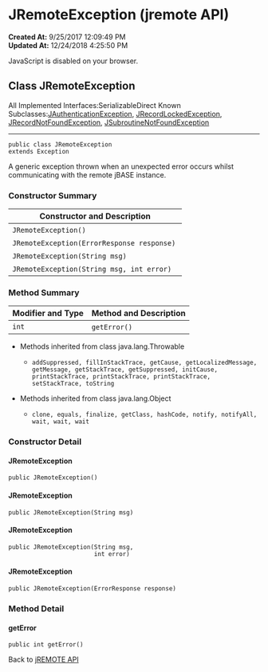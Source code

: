 # JRemoteException (jremote API)

**Created At:** 9/25/2017 12:09:49 PM  
**Updated At:** 12/24/2018 4:25:50 PM  


JavaScript is disabled on your browser.



## Class JRemoteException

All Implemented Interfaces:SerializableDirect Known Subclasses:[JAuthenticationException](/39248-jremote/com_jbase_jremote_jauthenticationexception "class in com.jbase.jremote"), [JRecordLockedException](/39248-jremote/com_jbase_jremote_jrecordlockedexception "class in com.jbase.jremote"), [JRecordNotFoundException](/39248-jremote/com_jbase_jremote_jrecordnotfoundexception "class in com.jbase.jremote"), [JSubroutineNotFoundException](/39248-jremote/com_jbase_jremote_JSubroutineNotFoundException "class in com.jbase.jremote")
* * *


```
public class JRemoteException
extends Exception
```

A generic exception thrown when an unexpected error occurs whilst communicating with the remote jBASE instance.

### Constructor Summary


| Constructor and Description<br> |
| --- |
| `JRemoteException()` <br> |
| `JRemoteException(ErrorResponse response)` <br> |
| `JRemoteException(String msg)` <br> |
| `JRemoteException(String msg, int error)` <br> |






### Method Summary


| Modifier and Type<br> | Method and Description<br> |
| --- | --- |
| `int`<br> | `getError()` <br> |




- Methods inherited from class java.lang.Throwable
    - `addSuppressed, fillInStackTrace, getCause, getLocalizedMessage, getMessage, getStackTrace, getSuppressed, initCause, printStackTrace, printStackTrace, printStackTrace, setStackTrace, toString`


- Methods inherited from class java.lang.Object
    - `clone, equals, finalize, getClass, hashCode, notify, notifyAll, wait, wait, wait`

### Constructor Detail

#### JRemoteException

```
public JRemoteException()
```

#### JRemoteException

```
public JRemoteException(String msg)
```

#### JRemoteException

```
public JRemoteException(String msg,
                        int error)
```

#### JRemoteException

```
public JRemoteException(ErrorResponse response)
```



### 


### Method Detail

#### getError

```
public int getError()
```



Back to [jREMOTE API](com_jbase_jremote_package-summary)


